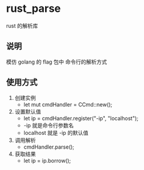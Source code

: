 # rust_parse
rust 的解析库

## 说明
模仿 golang 的 flag 包中 命令行的解析方式


## 使用方式
1. 创建实例
    - let mut cmdHandler = CCmd::new();
2. 设置默认值
    - let ip = cmdHandler.register("-ip", "localhost");
    - -ip 就是命令行参数名
    - localhost 就是 -ip 的默认值
3. 调用解析
    - cmdHandler.parse();
4. 获取结果
    - let ip = ip.borrow();

